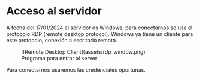 # Acceso al servidor

A fecha del 17/01/2024 el servidor es Windows, para conectarnos se usa el protocolo RDP (remote desktop protocol). Windows ya tiene un cliente para este protocolo, conexión a escritorio remoto.

<figure markdown>
  ![Remote Desktop Client](assets/rdp_window.png)
  <figcaption>Programa para entrar al server</figcaption>
</figure>

Para conectarnos usaremos las credenciales oportunas.